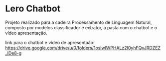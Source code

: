 # Lero Chatbot

Projeto realizado para a cadeira Processamento de Linguagem Natural, composto por modelos classificador e extrator, a pasta com o chatbot e o vídeo apresentação.

link para o chatbot e vídeo de apresentaão: https://drive.google.com/drive/u/0/folders/1oslwlWPHALz2I0yhFQvJRDZEZ_lDe8-g
